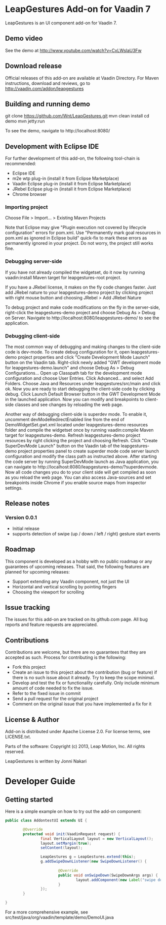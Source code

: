 # LeapGestures Add-on for Vaadin 7

LeapGestures is an UI component add-on for Vaadin 7.

## Demo video

See the demo at http://www.youtube.com/watch?v=CxLWslaU3Fw

## Download release

Official releases of this add-on are available at Vaadin Directory. For Maven instructions, download and reviews, go to http://vaadin.com/addon/leapgestures

## Building and running demo

git clone https://github.com/Wnt/LeapGestures.git
mvn clean install
cd demo
mvn jetty:run

To see the demo, navigate to http://localhost:8080/

## Development with Eclipse IDE

For further development of this add-on, the following tool-chain is recommended:
- Eclipse IDE
- m2e wtp plug-in (install it from Eclipse Marketplace)
- Vaadin Eclipse plug-in (install it from Eclipse Marketplace)
- JRebel Eclipse plug-in (install it from Eclipse Marketplace)
- Chrome browser

### Importing project

Choose File > Import... > Existing Maven Projects

Note that Eclipse may give "Plugin execution not covered by lifecycle configuration" errors for pom.xml. Use "Permanently mark goal resources in pom.xml as ignored in Eclipse build" quick-fix to mark these errors as permanently ignored in your project. Do not worry, the project still works fine. 

### Debugging server-side

If you have not already compiled the widgetset, do it now by running vaadin:install Maven target for leapgestures-root project.

If you have a JRebel license, it makes on the fly code changes faster. Just add JRebel nature to your leapgestures-demo project by clicking project with right mouse button and choosing JRebel > Add JRebel Nature

To debug project and make code modifications on the fly in the server-side, right-click the leapgestures-demo project and choose Debug As > Debug on Server. Navigate to http://localhost:8080/leapgestures-demo/ to see the application.

### Debugging client-side

The most common way of debugging and making changes to the client-side code is dev-mode. To create debug configuration for it, open leapgestures-demo project properties and click "Create Development Mode Launch" button on the Vaadin tab. Right-click newly added "GWT development mode for leapgestures-demo.launch" and choose Debug As > Debug Configurations... Open up Classpath tab for the development mode configuration and choose User Entries. Click Advanced... and select Add Folders. Choose Java and Resources under leapgestures/src/main and click ok. Now you are ready to start debugging the client-side code by clicking debug. Click Launch Default Browser button in the GWT Development Mode in the launched application. Now you can modify and breakpoints to client-side classes and see changes by reloading the web page. 

Another way of debugging client-side is superdev mode. To enable it, uncomment devModeRedirectEnabled line from the end of DemoWidgetSet.gwt.xml located under leapgestures-demo resources folder and compile the widgetset once by running vaadin:compile Maven target for leapgestures-demo. Refresh leapgestures-demo project resources by right clicking the project and choosing Refresh. Click "Create SuperDevMode Launch" button on the Vaadin tab of the leapgestures-demo project properties panel to create superder mode code server launch configuration and modify the class path as instructed above. After starting the code server by running SuperDevMode launch as Java application, you can navigate to http://localhost:8080/leapgestures-demo/?superdevmode. Now all code changes you do to your client side will get compiled as soon as you reload the web page. You can also access Java-sources and set breakpoints inside Chrome if you enable source maps from inspector settings. 

 
## Release notes

### Version 0.0.1
- Initial release
- supports detection of swipe (up / down / left / right) gesture start events

## Roadmap

This component is developed as a hobby with no public roadmap or any guarantees of upcoming releases. That said, the following features are planned for upcoming releases:
- Support extending any Vaadin component, not just the UI
- Horizontal and vertical scrolling by pointing fingers
- Choosing the viewport for scrolling

## Issue tracking

The issues for this add-on are tracked on its github.com page. All bug reports and feature requests are appreciated. 

## Contributions

Contributions are welcome, but there are no guarantees that they are accepted as such. Process for contributing is the following:
- Fork this project
- Create an issue to this project about the contribution (bug or feature) if there is no such issue about it already. Try to keep the scope minimal.
- Develop and test the fix or functionality carefully. Only include minimum amount of code needed to fix the issue.
- Refer to the fixed issue in commit
- Send a pull request for the original project
- Comment on the original issue that you have implemented a fix for it

## License & Author

Add-on is distributed under Apache License 2.0. For license terms, see LICENSE.txt.

Parts of the software:
Copyright (c) 2013, Leap Motion, Inc.
All rights reserved.

LeapGestures is written by Jonni Nakari

# Developer Guide

## Getting started

Here is a simple example on how to try out the add-on component:

```Java
public class AddontestUI extends UI {

        @Override
        protected void init(VaadinRequest request) {
                final VerticalLayout layout = new VerticalLayout();
                layout.setMargin(true);
                setContent(layout);

                LeapGestures g = LeapGestures.extend(this);
                g.addSwipeDownListener(new SwipeDownListener() {
                        
                        @Override
                        public void onSwipeDown(SwipeDownArgs args) {
                                layout.addComponent(new Label("swipe down"));
                        }
                });
        }

}
```

For a more comprehensive example, see src/test/java/org/vaadin/template/demo/DemoUI.java
